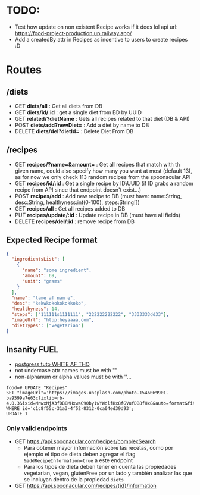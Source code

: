 # TODO:

- Test how update on non existent Recipe works if it does lol
  api url: https://food-project-production.up.railway.app/
- Add a createdBy attr in Recipes as incentive to users to create recipes :D

# Routes

## /diets

- GET **diets/all** : Get all diets from DB
- GET **diets/id/:id** : get a single diet from BD by UUID
- GET **related/?dietName** : Gets all recipes related to that diet (DB & API)
- POST **diets/add?newDiet=<DietName>** : Add a diet by name to DB
- DELETE **diets/del?dietId=<DietId>** : Delete Diet From DB

## /recipes

- GET **recipes/?name=<recipeName>&amount=<someNum>** : Get all recipes that match with th given name, could also specify how many you want at most (default 13), as for now we only check 113 random recipes from the spoonacular API
- GET **recipes/id/:id** : Get a single recipe by ID\UUID (if ID grabs a random recipe from API since that endpoint doesn't exist...)
- POST **recipes/add** : Add new recipe to DB (must have: name:String, desc:String, healthyness:int(0-100), steps:String[])
- GET **recipes/all** : Get all recipes added to DB
- PUT **recipes/update/:id** : Update recipe in DB (must have all fields)
- DELETE **recipes/del/:id** : remove recipe from DB

## Expected Recipe format

```json
{
  "ingredientsList": [
    {
      "name": "some ingredient",
      "amount": 69,
      "unit": "grams"
    }
  ],
  "name": "lame af nam e",
  "desc": "kekwkokokokokkoko",
  "healthyness": 14,
  "steps": ["111111s1111111", "222222222222", "3333333dd33"],
  "imageUrl": "htpp:heyaaaa.com",
  "dietTypes": ["vegetarian"]
}
```

## Insanity FUEL

- [postgress tuto WHITE AF THO](https://www.postgresqltutorial.com/postgresql-tutorial/postgresql-update/)
- not undercase attr names must be with ""
- non-alphanum or alpha values must be with ''...

```shell
food=# UPDATE "Recipes"
SET "imageUrl"='https://images.unsplash.com/photo-1546069901-ba9599a7e63c?ixlib=rb-4.0.3&ixid=MnwxMjA3fDB8MHxwaG90by1wYWdlfHx8fGVufDB8fHx8&auto=format&fit=crop&w=580&q=80'
WHERE id='c1c8f55c-31a3-4f52-8312-0ca04ed39d93';
UPDATE 1
```

### Only valid endpoints

- GET <https://api.spoonacular.com/recipes/complexSearch>
  - Para obtener mayor información sobre las recetas, como por ejemplo el tipo de dieta deben agregar el flag `&addRecipeInformation=true` a este endpoint
  - Para los tipos de dieta deben tener en cuenta las propiedades vegetarian, vegan, glutenFree por un lado y también analizar las que se incluyan dentro de la propiedad `diets`
- GET <https://api.spoonacular.com/recipes/{id}/information>
